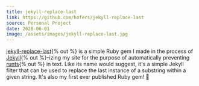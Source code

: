 ```yaml
---
title: jekyll-replace-last
link: https://github.com/hofers/jekyll-replace-last
source: Personal Project
date: 2020-06-01
image: /assets/images/jekyll-replace-last.jpg
---
```

[jekyll-replace-last](https://github.com/hofers/jekyll-replace-last){% out %} is a simple Ruby gem I made in the process of [Jekyll](https://jekyllrb.com){% out %}-izing my site for the purpose of automatically preventing [runts](https://forum.affinity.serif.com/index.php?/topic/75751-widows-orphans-runts-%C2%A0hyphenation-better-terminology){% out %} in text. Like its name would suggest, it's a simple Jekyll filter that can be used to replace the last instance of a substring within a given string. It's also my first ever published Ruby gem!&nbsp;:tada: